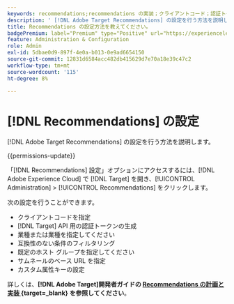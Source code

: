 ```yaml
---
keywords: recommendations;recommendations の実装；クライアントコード；認証トークン；industry vertical；互換性のないモードのフィルター；デフォルトホストグループ；サムネールベース；認証トークンの生成；認証トークン；
description: ' [!DNL Adobe Target Recommendations] の設定を行う方法を説明します。'
title: Recommendations の設定方法を教えてください。
badgePremium: label="Premium" type="Positive" url="https://experienceleague.adobe.com/docs/target/using/introduction/intro.html?lang=ja#premium newtab=true" tooltip="Target Premium に含まれる機能を確認してください。"
feature: Administration & Configuration
role: Admin
exl-id: 5dbae0d9-897f-4e0a-b013-0e9ad6654150
source-git-commit: 12831d6584acc482db415629d7e70a18e39c47c2
workflow-type: tm+mt
source-wordcount: '115'
ht-degree: 8%

---
```


# [!DNL Recommendations] の設定

[!DNL Adobe Target Recommendations] の設定を行う方法を説明します。

{{permissions-update}}

「[!DNL Recommendations] 設定」オプションにアクセスするには、[!DNL Adobe Experience Cloud] で [!DNL Target] を開き、[!UICONTROL Administration] > [!UICONTROL Recommendations] をクリックします。

次の設定を行うことができます。

* クライアントコードを指定
* [!DNL Target] API 用の認証トークンの生成
* 業種または業種を指定してください
* 互換性のない条件のフィルタリング
* 既定のホスト グループを指定してください
* サムネールのベース URL を指定
* カスタム属性キーの設定

詳しくは、**[!DNL Adobe Target]開発者ガイドの [Recommendations の計画と実装 ](https://experienceleague.adobe.com/ja/docs/target-dev/developer/recommendations){target=_blank} を参照してください**。

